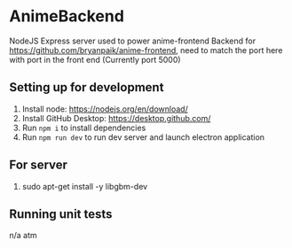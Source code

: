# AnimeBackend
NodeJS Express server used to power anime-frontend
Backend for https://github.com/bryanpaik/anime-frontend, need to match the port here with port in the front end (Currently port 5000)

## Setting up for development
1. Install node: https://nodejs.org/en/download/
2. Install GitHub Desktop: https://desktop.github.com/
4. Run `npm i` to install dependencies
5. Run `npm run dev` to run dev server and launch electron application

## For server
1. sudo apt-get install -y libgbm-dev 

## Running unit tests

n/a atm


